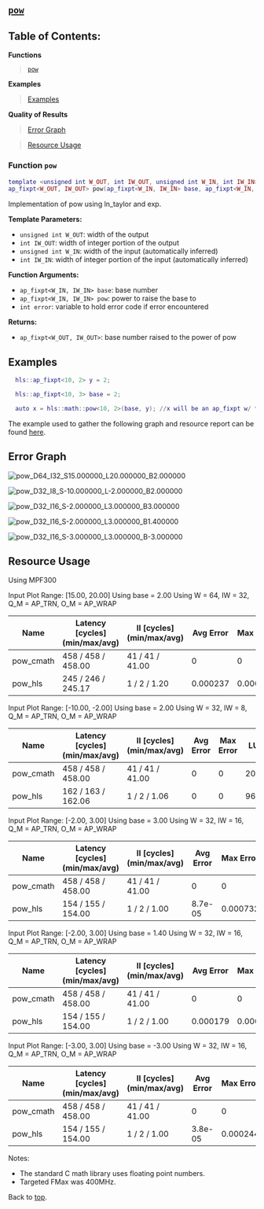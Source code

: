 ## [`pow`](../../include/hls_pow.hpp)

## Table of Contents:

**Functions**

> [`pow`](#function-pow)

**Examples**

> [Examples](#examples)

**Quality of Results**

> [Error Graph](#error-graph)

> [Resource Usage](#resource-usage)


### Function `pow`
~~~lua
template <unsigned int W_OUT, int IW_OUT, unsigned int W_IN, int IW_IN>
ap_fixpt<W_OUT, IW_OUT> pow(ap_fixpt<W_IN, IW_IN> base, ap_fixpt<W_IN, IW_IN> pow, int error)
~~~

Implementation of pow using ln_taylor and exp.

**Template Parameters:**

- `unsigned int W_OUT`: width of the output
- `int IW_OUT`: width of integer portion of the output
- `unsigned int W_IN`: width of the input (automatically inferred)
- `int IW_IN`: width of integer portion of the input (automatically inferred)

**Function Arguments:**

- `ap_fixpt<W_IN, IW_IN> base`: base number
- `ap_fixpt<W_IN, IW_IN> pow`: power to raise the base to
- `int error`: variable to hold error code if error encountered

**Returns:**

- `ap_fixpt<W_OUT, IW_OUT>`: base number raised to the power of pow
## Examples

~~~lua
  hls::ap_fixpt<10, 2> y = 2;

  hls::ap_fixpt<10, 3> base = 2;

  auto x = hls::math::pow<10, 2>(base, y); //x will be an ap_fixpt w/ the value 4

~~~

The example used to gather the following graph and resource report can be found [here](../../examples/simple/pow).

## Error Graph

![pow_D64_I32_S15.000000_L20.000000_B2.000000](../graphs/pow_D64_I32_S15.000000_L20.000000_B2.000000_graph.png)

![pow_D32_I8_S-10.000000_L-2.000000_B2.000000](../graphs/pow_D32_I8_S-10.000000_L-2.000000_B2.000000_graph.png)

![pow_D32_I16_S-2.000000_L3.000000_B3.000000](../graphs/pow_D32_I16_S-2.000000_L3.000000_B3.000000_graph.png)

![pow_D32_I16_S-2.000000_L3.000000_B1.400000](../graphs/pow_D32_I16_S-2.000000_L3.000000_B1.400000_graph.png)

![pow_D32_I16_S-3.000000_L3.000000_B-3.000000](../graphs/pow_D32_I16_S-3.000000_L3.000000_B-3.000000_graph.png)

## Resource Usage

Using MPF300

Input Plot Range: [15.00, 20.00]
Using base = 2.00
Using W = 64, IW = 32, Q_M = AP_TRN, O_M = AP_WRAP

| Name      | Latency [cycles] (min/max/avg)   | II [cycles] (min/max/avg)   |   Avg Error |   Max Error |   LUTs |   DFFs |   DSPs |   LSRAM |   uSRAM | Estimated Frequency   |
|-----------|----------------------------------|-----------------------------|-------------|-------------|--------|--------|--------|---------|---------|-----------------------|
| pow_cmath | 458 / 458 / 458.00               | 41 / 41 / 41.00             |    0        |    0        |  20036 |  29321 |      9 |       8 |       0 | 277.008 MHz           |
| pow_hls   | 245 / 246 / 245.17               | 1 / 2 / 1.20                |    0.000237 |    0.000732 |  23583 |  34334 |    209 |      13 |      50 | 329.924 MHz           |


Input Plot Range: [-10.00, -2.00]
Using base = 2.00
Using W = 32, IW = 8, Q_M = AP_TRN, O_M = AP_WRAP

| Name      | Latency [cycles] (min/max/avg)   | II [cycles] (min/max/avg)   |   Avg Error |   Max Error |   LUTs |   DFFs |   DSPs |   LSRAM |   uSRAM | Estimated Frequency   |
|-----------|----------------------------------|-----------------------------|-------------|-------------|--------|--------|--------|---------|---------|-----------------------|
| pow_cmath | 458 / 458 / 458.00               | 41 / 41 / 41.00             |           0 |           0 |  20036 |  29321 |      9 |       8 |       0 | 277.008 MHz           |
| pow_hls   | 162 / 163 / 162.06               | 1 / 2 / 1.06                |           0 |           0 |   9616 |  13328 |     89 |       7 |      30 | 357.015 MHz           |


Input Plot Range: [-2.00, 3.00]
Using base = 3.00
Using W = 32, IW = 16, Q_M = AP_TRN, O_M = AP_WRAP

| Name      | Latency [cycles] (min/max/avg)   | II [cycles] (min/max/avg)   |   Avg Error |   Max Error |   LUTs |   DFFs |   DSPs |   LSRAM |   uSRAM | Estimated Frequency   |
|-----------|----------------------------------|-----------------------------|-------------|-------------|--------|--------|--------|---------|---------|-----------------------|
| pow_cmath | 458 / 458 / 458.00               | 41 / 41 / 41.00             |     0       |    0        |  20036 |  29321 |      9 |       8 |       0 | 277.008 MHz           |
| pow_hls   | 154 / 155 / 154.00               | 1 / 2 / 1.00                |     8.7e-05 |    0.000732 |   7521 |  10799 |     65 |       7 |      17 | 364.431 MHz           |


Input Plot Range: [-2.00, 3.00]
Using base = 1.40
Using W = 32, IW = 16, Q_M = AP_TRN, O_M = AP_WRAP

| Name      | Latency [cycles] (min/max/avg)   | II [cycles] (min/max/avg)   |   Avg Error |   Max Error |   LUTs |   DFFs |   DSPs |   LSRAM |   uSRAM | Estimated Frequency   |
|-----------|----------------------------------|-----------------------------|-------------|-------------|--------|--------|--------|---------|---------|-----------------------|
| pow_cmath | 458 / 458 / 458.00               | 41 / 41 / 41.00             |    0        |    0        |  20036 |  29321 |      9 |       8 |       0 | 277.008 MHz           |
| pow_hls   | 154 / 155 / 154.00               | 1 / 2 / 1.00                |    0.000179 |    0.000714 |   7521 |  10799 |     65 |       7 |      17 | 364.431 MHz           |


Input Plot Range: [-3.00, 3.00]
Using base = -3.00
Using W = 32, IW = 16, Q_M = AP_TRN, O_M = AP_WRAP

| Name      | Latency [cycles] (min/max/avg)   | II [cycles] (min/max/avg)   |   Avg Error |   Max Error |   LUTs |   DFFs |   DSPs |   LSRAM |   uSRAM | Estimated Frequency   |
|-----------|----------------------------------|-----------------------------|-------------|-------------|--------|--------|--------|---------|---------|-----------------------|
| pow_cmath | 458 / 458 / 458.00               | 41 / 41 / 41.00             |     0       |    0        |  20036 |  29321 |      9 |       8 |       0 | 277.008 MHz           |
| pow_hls   | 154 / 155 / 154.00               | 1 / 2 / 1.00                |     3.8e-05 |    0.000244 |   7521 |  10799 |     65 |       7 |      17 | 364.431 MHz           |

Notes:
- The standard C math library uses floating point numbers.
- Targeted FMax was 400MHz.


Back to [top](#).